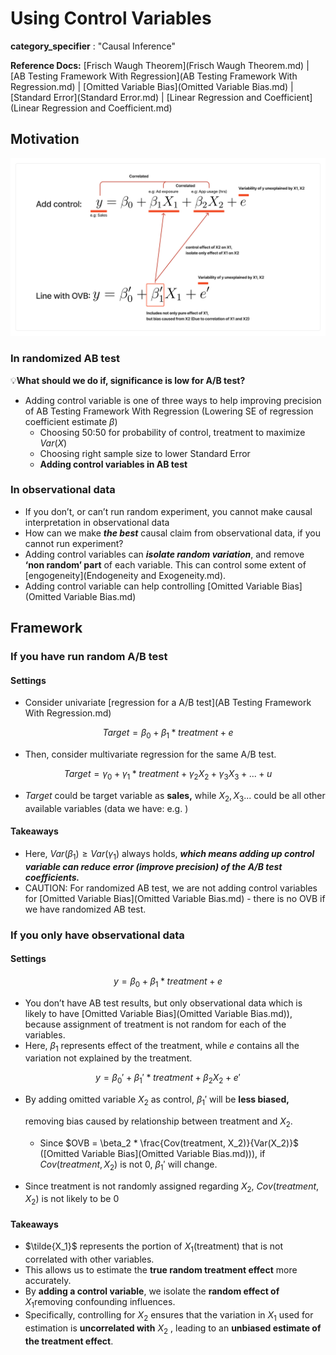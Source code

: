 # Using Control Variables

**category_specifier** : "Causal Inference"

**Reference Docs:** [Frisch Waugh Theorem](Frisch Waugh Theorem.md) | [AB Testing Framework With Regression](AB Testing Framework With Regression.md) | [Omitted Variable Bias](Omitted Variable Bias.md) | [Standard Error](Standard Error.md) | [Linear Regression and Coefficient](Linear Regression and Coefficient.md)

## **Motivation**

![control_variables_summary](../images/control_variables_summary.png)

### **In randomized AB test**

💡**What should we do if, significance is low for A/B test?**

- Adding control variable is one of three ways to help improving precision of AB Testing Framework With Regression (Lowering SE of regression coefficient estimate $\beta$)
  - Choosing 50:50 for probability of control, treatment to maximize $Var(X)$
  - Choosing right sample size to lower Standard Error
  - **Adding control variables in AB test**

### **In observational data**

- If you don’t, or can’t run random experiment, you cannot make causal interpretation in observational data
- How can we make ***the best*** causal claim from observational data, if you cannot run experiment? 
- Adding control variables can ***isolate random variation***, and remove **‘non random’ part** of each variable. This can control some extent of [engogeneity](Endogeneity and Exogeneity.md).
- Adding control variable can help controlling [Omitted Variable Bias](Omitted Variable Bias.md)

## **Framework**

### **If you have run random A/B test**

#### **Settings**

- Consider univariate [regression for a A/B test](AB Testing Framework With Regression.md)

$$ Target = \beta_0 + \beta_1 * treatment + e $$

- Then, consider multivariate regression for the same A/B test.

$$ Target = \gamma_0 + \gamma_1 * treatment + \gamma_2X_2 + \gamma_3X_3 + ... + u $$

- $Target$ could be target variable as **sales,** while $X_2, X_3 ...$ could be all other available variables (data we have: e.g. )

#### **Takeaways**

- Here, $Var(\beta_1) \geq Var(\gamma_1)$ always holds, ***which means adding up control variable can reduce error (improve precision) of the A/B test coefficients.***
- CAUTION: For randomized AB test, we are not adding control variables for [Omitted Variable Bias](Omitted Variable Bias.md)  - there is no OVB if we have randomized AB test.

### **If you only have observational data**

#### **Settings**

$$ y =\beta_0 + \beta_1 * treatment+ e $$

- You don’t have AB test results, but only observational data which is likely to have [Omitted Variable Bias](Omitted Variable Bias.md)), because assignment of treatment is not random for each of the variables.
- Here, $\beta_1$ represents effect of the treatment, while $e$ contains all the variation not explained by the treatment.

$$ y =\beta_0' + \beta_1' * treatment  + \beta_2X_2 +e' $$

- By adding omitted variable $X_2$ as control, $\beta_1'$ will be **less biased,**

   removing bias caused by relationship between treatment and $X_2.$

  - Since $OVB = \beta_2 * \frac{Cov(treatment, X_2)}{Var(X_2)}$ ([Omitted Variable Bias](Omitted Variable Bias.md))), if $Cov(treatment, X_2)$ is not 0, $\beta_1'$ will change.
- Since treatment is not randomly assigned regarding $X_2$, $Cov(treatment, X_2)$ is not likely to be 0

#### **Takeaways**

- $\tilde{X_1}$ represents the portion of $X_1$(treatment) that is not correlated with other variables.
- This allows us to estimate the **true random treatment effect** more accurately.
- By **adding a control variable**, we isolate the **random effect of** $X_1$removing confounding influences.
- Specifically, controlling for $X_2$ ensures that the variation in $X_1$ used for estimation is **uncorrelated with**  $X_2$ , leading to an **unbiased estimate of the treatment effect**.
